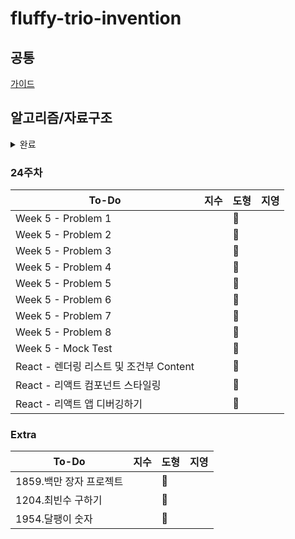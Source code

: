 # fluffy-trio-invention

## 공통
[가이드](./GUIDE.md)

## 알고리즘/자료구조


<details>
<summary>완료</summary>
<div markdown="1">

### 1주차
| To-Do | 지수 | 도형 | 지영 |
| ------- | ------- | ------ | ------ | 
|1. 문자 찾기| ✨ | :snowflake: | 📕 |
|2. 대소문자 변환| ✨ | :hibiscus: | 📙 |
|3. 문장 속 단어| ✨ | :snowflake: | 📒 |
|4. 단어 뒤집기| ✨ | :hibiscus: | 📗 |
|5. 특정 문자 뒤집기| ✨ | :snowflake:| 📘 |
|문제 1 - 15904 | 🍀 | :hibiscus: | ✔ |
|문제 2 - 14584 | 🍀 | :snowflake: | ✔ |
|문제 3 - 1316  | 🍀 | :hibiscus: | ✔ |
  
  
### 2주차
| To-Do | 지수 | 도형 | 지영 |
| ------- | ------- | ------ | ------ | 
|6. 중복 문자 제거| ✨ | :new_moon: | 📕 |
|7. 회문문자열| ✨ | :waxing_crescent_moon: | 📙 |
|8. 유효한 팰린드롬| ✨ | :first_quarter_moon: | 📒 |
|9. 숫자만 추출| ✨ | :waxing_gibbous_moon: | 📗 |
|10. 가장 짧은 문자거리| ✨ | :full_moon: | 📘 |
|문제 1 - 20540 | 🍀 | :waning_gibbous_moon: | ✔ |
|문제 2 - 20944 | 🍀 | :last_quarter_moon: | ✔ |
|문제 3 - 3028 | 🍀 | :waning_crescent_moon: | ✔ |
|특별 문제 - 가장 큰 수 |  |  |  |


### 3주차
| To-Do | 지수 | 도형 | 지영 |
| ------- | ------- | ------ | ------ |
|11. 문자열 압축| ✨ | :football: | 📕 |
|12. 암호| ✨ | :basketball: | 📙 |
|1. 큰 수 출력하기| ✨ | :soccer: | 📒 |
|2. 보이는 학생| ✨ | :baseball: | 📗 |
|3. 가위바위보| ✨ | :tennis: | 📘 |
|문제 1 - 10173 | 🍀 | :8ball: | ✔ |
|문제 2 - 5218 | 🍀 | :bowling: | ✔ |
|문제 3 - 2857 | 🍀 | :golf: | ✔ |


### 4주차
| To-Do | 지수 | 도형 | 지영 |
| ------- | ------- | ------ | ------ |
|4. 피보나치 수열| ✨ | :apple: | 📕 |
|5. 소수(에라토스테네스 체)| ✨ | :tangerine: | 📙 |
|6. 뒤집은 소수| ✨ | :lemon: | 📒  |
|7. 점수계산| ✨ | :melon: | 📗 |
|8. 등수구하기| ✨ | :grapes: | 📘 |
|문제 1 - 11383 | 🍀 | :green_apple: | ✔ |
|문제 2 - 1357 | 🍀 | :banana: | ✔ |
|문제 3 - 10205 | 🍀 | :cherries: | ✔ |


### 5주차
| To-Do | 지수 | 도형 | 지영 |
| ------- | ------- | ------ | ------ |
|9. 격자판 최대합| ✨ | :heart: | 📕 |
|10. 봉우리| ✨ | :yellow_heart: | 📙 |
|11. 임시반장정하기| ✨ | :green_heart: | 📒 |
|12. 멘토링| ✨ | :blue_heart: | 📗 |
|1. 두 배열 합치기| ✨ | :purple_heart: | 📘 |
|문제 1 - 5671 | 🍀 | :two_hearts: | ✔ |
|문제 2 - 14653 |  | :cupid: |  |
|문제 3 - 1769 | 🍀 | :sparkling_heart: | ✔ |


### 6주차
| To-Do | 지수 | 도형 | 지영 |
| ------- | ------- | ------ | ------ |
|2. 공통원소구하기| ✨ | :maple_leaf: | 📕 |
|3. 최대매출| ✨ | :mushroom: | 📙 |
|4. 연속부분순열| ✨ | :cactus: | 📒 |
|문제 1 - 2003 | 🍀 | :evergreen_tree: | ✔ |
|문제 2 - 2018 | 🍀 | :blossom: | ✔ |
|문제 3 - 2075 | 🍀 | :sunflower: | ✔ |
|문제 4 - 11728 | 🍀 | :palm_tree: | ✔ |


### 7주차
| To-Do | 지수 | 도형 | 지영 |
| ------- | ------- | ------ | ------ |
|5. 연속된 자연수의 합| ✨ | :fish: | 📕 |
|6. 연속된 자연수의 합(수학)| ✨ | :whale: | 📙 |
|7. 최대 길이 연속부분수열| ✨ | :dolphin: | 📒 |
|1. 학급회장| ✨ | :shell: | 📗 |
|2. 아나그램| ✨ | :blowfish: | 📘 |
|문제 1 - 2531 | 🍀 | :penguin: | ✔ |
|문제 2 - 7785 | 🍀 | :turtle: | ✔ |
|문제 3 - 17219 | 🍀 | :octopus: | ✔ |
|Android Unit 1 Pathway 1 | 💖 | :tropical_fish: | 💌 |

### 8주차
| To-Do | 지수 | 도형 | 지영 |
| ------- | ------- | ------ | ------ |
|3. 매출액의 종류| ✨ | :pizza: | 📕 |
|4. 모든 아나그램 찾기| ✨ | :hamburger: | 📙 |
|5. K번째 큰 수| ✨ | :fries: | 📒 |
|1. 올바른 괄호| ✨ | :spaghetti: | 📗 |
|2. 괄호문자제거| ✨ | :stew: | 📘 |
|문제 1 - 3077| 🍀 | :ice_cream: | ✔ |
|문제 2 - 11866| 🍀 | :cake: | ✔ |
|문제 3 - 4949| 🍀 | :custard: | ✔ |
|Android Unit 1 Pathway 2| 💖 | :cookie: | 💌 |
|Stack - https://youtu.be/whVUYv0Leg0| 🎶 | :chocolate_bar: | 👀 |
|Queue - https://youtu.be/W3jNbNGyjMs| 🎶 | :lollipop: | 👀 |


### 9주차
| To-Do | 지수 | 도형 | 지영 |
| ------- | ------- | ------ | ------ |
|3. 크레인 인형뽑기| ✨ | :spades: | 📕 |
|4. 후위식 연산| ✨ | :hearts: | 📙 |
|5. 쇠막대기| ✨ | :clubs: | 📒 |
|6. 공주구하기| ✨ | :diamonds: | 📗 |
|7. 교육과정설계| ✨ | :black_joker: | 📘 |
|8. 응급실| ✨ | :flower_playing_cards: | 📔 |
|문제 1 - 1966| 🍀 | :dart: | ✔ |
|문제 2 - 17952| 🍀 | :video_game: | ✔ |
|Android Unit 1 Pathway 3| 💖 | :game_die: | 💌 |
  
  
### 10주차
| To-Do | 지수 | 도형 | 지영 |
| ------- | ------- | ------ | ------ |
|1. 선택정렬| ✨ | :peach: | 📕 |
|2. 버블정렬| ✨ | :peach: | 📙 |
|3. 삽입정렬| ✨ | :peach: | 📒 |
|4. LRU| ✨ | :peach: | 📗 |
|5. 중복확인| ✨ | :peach: | 📘 |
|문제 1 - 2750| 🍀 | :snowflake: | ✔ |
|문제 2 - 1517|  | :snowflake: | ✔ |
|문제 3 - 2750| 🍀 | :snowflake: | ✔ |
|문제 4 - 1713| 🍀 | :snowflake: | ✔ |
|Android Unit 1 Pathway 4| 💖 | :snowflake: | 💌 |
  
  
### 11주차
| To-Do | 지수 | 도형 | 지영 |
| ------- | ------- | ------ | ------ |
|6. 장난꾸러기| ✨ | :peach: | 📕 |
|7. 좌표정렬| ✨ | :peach: | 📙 |
|8. 이분검색| ✨ | :peach: | 📒 |
|9. 뮤직비디오| ✨ | :peach: | 📗 |
|10. 마구간 정하기| ✨ | :peach: | 📘 |
|문제 1 - 10815| 🍀 | :snowflake: | ✔ |
|문제 2 - 11651| 🍀 | :snowflake: | ✔ |
|문제 3 - 1654| 🍀 | :snowflake: | ✔ |
|Android Unit 2 Pathway 1| 💖 | :snowflake: | 💌 |

  
### 12주차
| To-Do | 지수 | 도형 | 지영 |
| ------- | ------- | ------ | ------ |
|1. 재귀함수| ✨ | :peach: | 📕 |
|2. 이진수 출력| ✨ | :peach: | 📙 |
|3. 팩토리얼| ✨ | :peach: | 📒 |
|4. 피보나치 재귀| ✨ | :peach: | 📗 |
|문제 1 - 17478| 🍀 | :snowflake: | ✔ |
|문제 2 - 10994|  | :snowflake: | ✔ |
|문제 3 - 2630| 🍀 | :snowflake: | ✔ |
|Android Unit 2 Pathway 2|  | :snowflake: | 💌 |
  
  
### 13주차
| To-Do | 지수 | 도형 | 지영 |
| ------- | ------- | ------ | ------ |
|5. 이진트리순회(DFS)| ✨ | :peach: | 📕 |
|6. 부분집합 구하기(DFS)| ✨ | :peach: | 📙 |
|7. 이진트리 레벨탐색(BFS)| ✨ | :peach: | 📒 |
|8. 송아지 찾기1(BFS)| ✨ | :peach: | 📗 |
|9. Tree 말단노드까지의 가장 짧은 경로(DFS)| ✨ | :peach: | 📘 |
|10. Tree 말단노드까지의 가장 짧은 경로(BFS)| ✨ | :peach: | 📔 |
|문제 1 - 1780| 🍀 | :snowflake: |  |
|문제 2 - 19947|  | :snowflake: |  |
|문제 3 - 4779|  | :snowflake: |  |
|CS Study 1 - 로그인| 💕 | :maple_leaf: | 💌 |
 
  
### 14주차
| To-Do | 지수 | 도형 | 지영 |
| ------- | ------- | ------ | ------ |
|11. 그래프와 인접행렬| ✨ | :peach: | 📕 |
|12. 경로탐색(DFS)| ✨ | :peach: | 📙 |
|13. 경로탐색(인접리스트, ArrayList)| ✨ | :peach: | 📒 |
|14. 그래프 최단거리(BFS)| ✨ | :peach: | 📗 |
|문제 1 - 1012(DFS)| 🍀 | :snowflake: | ✔ |
|문제 2 - 2583(DFS)| 🍀 | :snowflake: | ✔ |
|문제 3 - 1012(BFS)| 🍀 | :snowflake: | ✔ |
|문제 4 - 2583(BFS)| 🍀 | :snowflake: | ✔ |
|CS Study 2 - 로그인| 💕 | :maple_leaf: | 💌 |
  

### 15주차
| To-Do | 지수 | 도형 | 지영 |
| ------- | ------- | ------ | ------ |
|1. 합이 같은 부분집합| ✨ | :peach: | 📕 |
|2. 바둑이 승차| ✨ | :peach: | 📙 |
|3. 최대점수 구하기| ✨ | :peach: | 📒 |
|4. 중복순열| ✨ | :peach: | 📗 |
|5. 동전교환| ✨ | :peach: | 📘 |
|문제 1 - 2630| 🍀 | :snowflake: | ✔ |
|문제 2 - 1780| 🍀 | :snowflake: | ✔ |
|문제 3 - 1759| 🍀 | :snowflake: | ✔ |
|CS Study 3 - 로그인 구현|  |  |  | 
  

### 16주차
| To-Do | 지수 | 도형 | 지영 |
| ------- | ------- | ------ | ------ |
|6. 순열 구하기| ✨ | :peach: | 📕 |
|7. 조합수| ✨ | :peach: | 📙 |
|8. 수열 추측하기| ✨ | :peach: | 📒 |
|9. 조합 구하기| ✨ | :peach: | 📗 |
|1. 씨름선수| ✨ | :peach: | 📘 |
|2. 회의실 배정| ✨ | :peach: | 📔 |
|문제 1 - 4779|  | :snowflake: | ✔ |
|React - 자바스크립트 새로고침| 💖 | :snowflake: | 💌 | 
  

### 17주차
| To-Do | 지수 | 도형 | 지영 |
| ------- | ------- | ------ | ------ |
|10. 미로탐색(DFS)| ✨ | :peach: |  |
|11. 미로의 최단거리 통로(BFS)| ✨ | :peach: |  |
|12. 토마토(BFS)| ✨ | :peach: |  |
|3. 결혼식| ✨ | :peach: |  |
|4. 최대수입스케쥴| ✨ | :peach: |  |
|5. 다익스트라 알고리즘| ✨ | :peach: |  |
|문제 1 - 1026| 🍀 | :snowflake: |  |
|React - 470/461| 💖 | :snowflake: |  |


### 18주차
| To-Do | 지수 | 도형 | 지영 |
| ------- | ------- | ------ | ------ |
|13. 섬나라 아일랜드(DFS)| ✨ | :peach: |  |
|14. 섬나라 아일랜드(BFS)| ✨ | :peach: |  |
|15. 피자배달거리(DFS)| ✨ | :peach: |  |
|6. 친구인가(Union&Find)| ✨ | :peach: |  |
|7. 원더랜드(크루스칼 : Union&Find)| ✨ | :peach: |  |
|8. 원더랜드(프림 : PriorityQueue)| ✨ | :peach: |  |
|문제 1 - 11399| 🍀 | :snowflake: |  |
|React - 473/465| 💖 | :snowflake: |  |


### 19주차
| To-Do | 지수 | 도형 | 지영 |
| ------- | ------- | ------ | ------ |
|1. 계단오르기| ✨ | :peach: |  |
|2. 돌다리 건너기| ✨ | :peach: |  |
|3. 최대부분증가수열| ✨ | :peach: |  |
|4. 가장 높은 탑 쌓기| ✨ | :peach: |  |
|5. 동전교환| ✨ | :peach: |  |
|6. 최대점수 구하기| ✨ | :peach: |  |
|React - 478/471| 💖 | :snowflake: |  |
  

### 20주차
| To-Do | 지수 | 도형 | 지영  |
| ------- | ------- | ------ |-----|
|Week 1 - Problem 1| ✨ | :peach: | 🎶  |
|Week 1 - Problem 2| ✨ | :peach: | 🎶  |
|Week 1 - Problem 3| ✨ | :peach: | 🎶  |
|Week 1 - Problem 4| ✨ | :peach: | 🎶  |
|Week 1 - Problem 5| ✨ | :peach: | 🎶  |
|Week 1 - Problem 6| ✨ | :peach: | 🎶  |
|Week 1 - Problem 7| ✨ | :peach: | 🎶  |
|Week 1 - Mock Test| 🍀 | :snowflake: | 🎁  |
|React - 485/478| 💖 | :snowflake: |     |


### 21주차
| To-Do | 지수 | 도형 | 지영 |
| ------- | ------- | ------ | ------ |
|Week 2 - Problem 1| ✨ | :hibiscus: | 🎀 |
|Week 2 - Problem 2| ✨ | :hibiscus: | 🎀 |
|Week 2 - Problem 3| ✨ | :hibiscus: | 🎀 |
|Week 2 - Problem 4| ✨ | :hibiscus: | 🎀 |
|Week 2 - Problem 5| ✨ | :hibiscus: | 🎀 |
|Week 2 - Problem 6| ✨ | :four_leaf_clover: | 🎀 |
|Week 2 - Problem 7| ✨ | :four_leaf_clover: | 🎀 |
|Week 2 - Problem 8| ✨ | :four_leaf_clover: | 🎀 |
|Week 2 - Mock Test| 🍀 | :four_leaf_clover: | 🎁 |
|React - 490/483|  | :four_leaf_clover: |  |

  
### 22주차
| To-Do | 지수 | 도형 | 지영 |
| ------- | ------- | ------ | ------ |
|Week 3 - Problem 1| ✨ | :hibiscus: | 🍭 |
|Week 3 - Problem 2| ✨ | :hibiscus: | 🍭 |
|Week 3 - Problem 3| ✨ | :hibiscus: | 🍭 |
|Week 3 - Problem 4| ✨ | :hibiscus: | 🍭 |
|Week 3 - Problem 5| ✨ | :hibiscus: | 🍭 |
|Week 3 - Problem 6| ✨ | :hibiscus: | 🍭 |
|Week 3 - Problem 7| ✨ | :hibiscus: | 🍭 |
|Week 3 - Problem 8| ✨ | :hibiscus: | 🍭 |
|Week 3 - Mock Test| 🍀 | :four_leaf_clover: |  |
|React - 리액트 기초 및 실습 컴포넌트|  | :four_leaf_clover: | 💌 |
|React - 리액트 State 및 이벤트 다루기|  | :four_leaf_clover: |  |
|React - 렌더링 리스트 및 조건부 Content (70/66)|  | :four_leaf_clover: |  |  
  

### 23주차
| To-Do | 지수 | 도형 | 지영 |
| ------- | ------- |----| ------ |
|Week 4 - Problem 1| ✨ | 🌼 | 🎇 |
|Week 4 - Problem 2| ✨ | 🌻 | 🎇 |
|Week 4 - Problem 3| ✨ | 🌼 | 🎇 |
|Week 4 - Problem 4| ✨ | 🌻 | 🎇 |
|Week 4 - Problem 5| ✨ | 🌼 | 🎇 |
|Week 4 - Problem 6| ✨ | 🌻 | 🎇 |
|Week 4 - Problem 7| ✨ | 🌼 | 🎇 |
|Week 4 - Problem 8| ✨ | 🌻 | 🎇 |
|Week 4 - Mock Test| 🍀 | 🍁 | 🎁 |

  
</div>
</details>


### 24주차
| To-Do | 지수 | 도형 | 지영 |
| ------- | ------- | ------ | ------ |
|Week 5 - Problem 1|  | 🌼 |  |
|Week 5 - Problem 2|  | 🌻 |  |
|Week 5 - Problem 3|  | 🌼 |  |
|Week 5 - Problem 4|  | 🌻 |  |
|Week 5 - Problem 5|  | 🌼 |  |
|Week 5 - Problem 6|  | 🌻 |  |
|Week 5 - Problem 7|  | 🌼 |  |
|Week 5 - Problem 8|  | 🌻 |  |
|Week 5 - Mock Test|  | 🌼 |  |
|React - 렌더링 리스트 및 조건부 Content|  | 🍁 |  |
|React - 리액트 컴포넌트 스타일링|  | 🍁 |  |
|React - 리액트 앱 디버깅하기|  | 🍁 |  |


### Extra
| To-Do | 지수 | 도형 | 지영 |
| ------- | ------- | ------ | ------ |
|1859.백만 장자 프로젝트|  | :paw_prints: |  |
|1204.최빈수 구하기|  | :paw_prints: |  |
|1954.달팽이 숫자|  | :paw_prints: |  |
